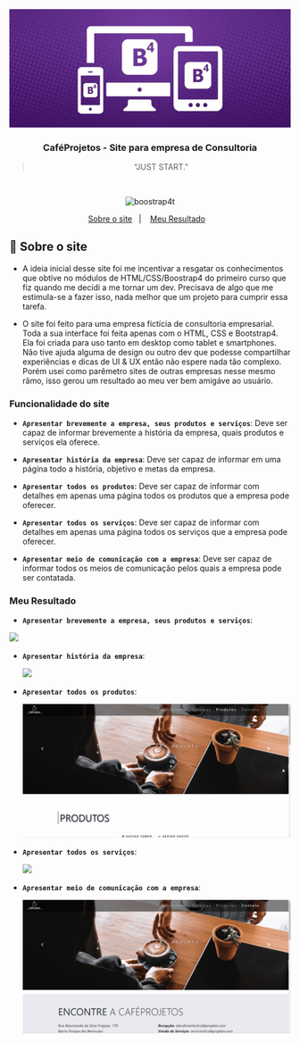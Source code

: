 <img alt="Bootstrap4" src="./assets/img/readme_img.jpg"/>

<h3 align="center">
  CaféProjetos - Site para empresa de Consultoria
</h3>

<blockquote align="center">“JUST START."</blockquote><br>

<p align="center">
  <img alt= "boostrap4t" src="https://img.shields.io/badge/boostrap-v4.3-green">
</p>

<p align="center">
  <a href="#rocket-sobre-o-desafio">Sobre o site</a>&nbsp;&nbsp;&nbsp;|&nbsp;&nbsp;&nbsp;
  <a href="#meu-resultado">Meu Resultado</a>&nbsp;&nbsp;&nbsp;
</p>

## :rocket: Sobre o site

- A ideia inicial desse site foi me incentivar a resgatar os conhecimentos que obtive no módulos de HTML/CSS/Boostrap4 do primeiro curso que fiz quando me decidi a me tornar um dev. Precisava de algo que me estimula-se a fazer isso, nada melhor que um projeto para cumprir essa tarefa. 

- O site foi feito para uma empresa fictícia de consultoria empresarial. Toda a sua interface foi feita apenas com o HTML, CSS e Bootstrap4. Ela foi criada para uso tanto em desktop como tablet e smartphones. Não tive ajuda alguma de design ou outro dev que podesse compartilhar experiências e dicas de UI & UX então não espere nada tão complexo. Porém usei como parêmetro sites de outras empresas nesse mesmo râmo, isso gerou um resultado ao meu ver bem amigáve ao usuário.



### Funcionalidade do site

- **`Apresentar brevemente a empresa, seus produtos e serviços`**: Deve ser capaz de informar brevemente a história da empresa, quais produtos e serviços ela oferece.

- **`Apresentar história da empresa`**: Deve ser capaz de informar em uma página todo a história, objetivo e metas da empresa.

- **`Apresentar todos os produtos`**: Deve ser capaz de informar com detalhes em apenas uma página todos os produtos que a empresa pode oferecer.

- **`Apresentar todos os serviços`**: Deve ser capaz de informar com detalhes em apenas uma página todos os serviços que a empresa pode oferecer.

- **`Apresentar meio de comunicação com a empresa`**: Deve ser capaz de informar todos os meios de comunicação pelos quais a empresa pode ser contatada.


### Meu Resultado

- **`Apresentar brevemente a empresa, seus produtos e serviços`**:

<img src="https://github.com/NewZaqueu/CafeProjetos/blob/master/assets/gifs/index.gif">


- **`Apresentar história da empresa`**:

  <img src="https://github.com/NewZaqueu/CafeProjetos/blob/master/assets/gifs/institucional.gif">


- **`Apresentar todos os produtos`**:

  <img src="https://github.com/NewZaqueu/CafeProjetos/blob/master/assets/gifs/produtos.gif">


- **`Apresentar todos os serviços`**:

  <img src="https://github.com/NewZaqueu/CafeProjetos/blob/master/assets/gifs/servicos.gif">


- **`Apresentar meio de comunicação com a empresa`**:

  <img src="https://github.com/NewZaqueu/CafeProjetos/blob/master/assets/gifs/contato.gif">

